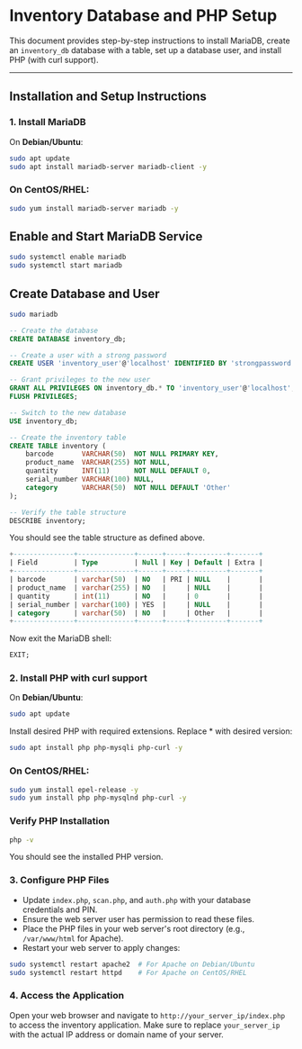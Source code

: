 # Inventory Database and PHP Setup

This document provides step-by-step instructions to install MariaDB, create an `inventory_db` database with a table, set up a database user, and install PHP (with curl support).

---

## Installation and Setup Instructions

### 1. Install MariaDB

On **Debian/Ubuntu**:
```bash
sudo apt update
sudo apt install mariadb-server mariadb-client -y
```
### On **CentOS/RHEL**:
```bash
sudo yum install mariadb-server mariadb -y
```
## Enable and Start MariaDB Service
```bash
sudo systemctl enable mariadb
sudo systemctl start mariadb
```
## Create Database and User
```bash
sudo mariadb
```
```sql
-- Create the database
CREATE DATABASE inventory_db;

-- Create a user with a strong password
CREATE USER 'inventory_user'@'localhost' IDENTIFIED BY 'strongpassword';

-- Grant privileges to the new user
GRANT ALL PRIVILEGES ON inventory_db.* TO 'inventory_user'@'localhost';
FLUSH PRIVILEGES;

-- Switch to the new database
USE inventory_db;

-- Create the inventory table
CREATE TABLE inventory (
    barcode       VARCHAR(50)  NOT NULL PRIMARY KEY,
    product_name  VARCHAR(255) NOT NULL,
    quantity      INT(11)      NOT NULL DEFAULT 0,
    serial_number VARCHAR(100) NULL,
    category      VARCHAR(50)  NOT NULL DEFAULT 'Other'
);

-- Verify the table structure
DESCRIBE inventory;
```
You should see the table structure as defined above.
```sql
+---------------+--------------+------+-----+---------+-------+
| Field         | Type         | Null | Key | Default | Extra |
+---------------+--------------+------+-----+---------+-------+
| barcode       | varchar(50)  | NO   | PRI | NULL    |       |
| product_name  | varchar(255) | NO   |     | NULL    |       |
| quantity      | int(11)      | NO   |     | 0       |       |
| serial_number | varchar(100) | YES  |     | NULL    |       |
| category      | varchar(50)  | NO   |     | Other   |       |
+---------------+--------------+------+-----+---------+-------+
```
Now exit the MariaDB shell:
```sql
EXIT;
```
### 2. Install PHP with curl support
On **Debian/Ubuntu**:
```bash
sudo apt update
```
Install desired PHP with required extensions. Replace * with desired version:
```bash
sudo apt install php php-mysqli php-curl -y
```
### On **CentOS/RHEL**:
```bash
sudo yum install epel-release -y
sudo yum install php php-mysqlnd php-curl -y
```
### Verify PHP Installation
```bash
php -v
```
You should see the installed PHP version.
### 3. Configure PHP Files
- Update `index.php`, `scan.php`, and `auth.php` with your database credentials and PIN.
- Ensure the web server user has permission to read these files.
- Place the PHP files in your web server's root directory (e.g., `/var/www/html` for Apache).
- Restart your web server to apply changes:
```bash
sudo systemctl restart apache2  # For Apache on Debian/Ubuntu
sudo systemctl restart httpd    # For Apache on CentOS/RHEL
``` 
### 4. Access the Application
Open your web browser and navigate to `http://your_server_ip/index.php` to access the inventory application.
Make sure to replace `your_server_ip` with the actual IP address or domain name of your server.